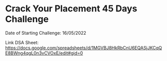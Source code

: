 # Crack Your Placement 45 Days Challenge
Date of Starting Challenge: 16/05/2022

Link DSA Sheet: https://docs.google.com/spreadsheets/d/1MGVBJ8HkRbCnU6EQASjJKCqQE8BWng4qgL0n3vCVOxE/edit#gid=0

